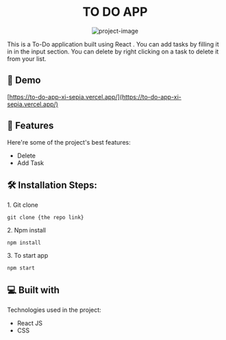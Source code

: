 <h1 align="center" id="title">TO DO APP</h1>

<p align="center"><img src="https://to-do-app-xi-sepia.vercel.app/" alt="project-image"></p>

<p id="description">This is a To-Do application built using React . You can add tasks by filling it in in the input section. You can delete by right clicking on a task to delete it from your list.</p>

<h2>🚀 Demo</h2>

[https://to-do-app-xi-sepia.vercel.app/](https://to-do-app-xi-sepia.vercel.app/)

  
  
<h2>🧐 Features</h2>

Here're some of the project's best features:

*   Delete
*   Add Task

<h2>🛠️ Installation Steps:</h2>

<p>1. Git clone</p>

```
git clone {the repo link}
```

<p>2. Npm install</p>

```
npm install
```

<p>3. To start app</p>

```
npm start
```

  
  
<h2>💻 Built with</h2>

Technologies used in the project:

*   React JS
*   CSS
